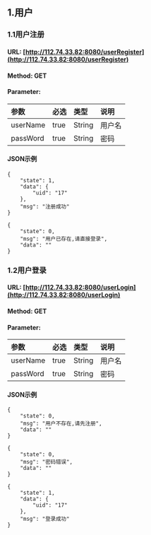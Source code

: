 ## 1.用户

### 1.1用户注册

#### URL: [http://112.74.33.82:8080/userRegister](http://112.74.33.82:8080/userRegister)

#### Method: GET

#### Parameter:

| 参数 | 必选 | 类型 | 说明 |
| :--- | :--- | :--- | :--- |
| userName | true | String | 用户名 |
| passWord | true | String | 密码 |

#### JSON示例

```
{
    "state": 1,
    "data": {
        "uid": "17"
    },
    "msg": "注册成功"
}
```

```
{
    "state": 0,
    "msg": "用户已存在,请直接登录",
    "data": ""
}
```

### 1.2用户登录

#### URL: [http://112.74.33.82:8080/userLogin](http://112.74.33.82:8080/userLogin)

#### Method: GET

#### Parameter:

| 参数 | 必选 | 类型 | 说明 |
| :--- | :--- | :--- | :--- |
| userName | true | String | 用户名 |
| passWord | true | String | 密码 |

#### JSON示例

```
{
    "state": 0,
    "msg": "用户不存在,请先注册",
    "data": ""
}
```

```
{
    "state": 0,
    "msg": "密码错误",
    "data": ""
}
```

```
{
    "state": 1,
    "data": {
        "uid": "17"
    },
    "msg": "登录成功"
}
```



